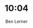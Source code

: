 ---
title: "10:04"
subtitle: ""
description: ""
layout: book
author: Ben Lerner
started: 2015-10-21
read: 2018-05-21
status: read
rating: 4
color: 
cover: 
pages: 256
link: 
---